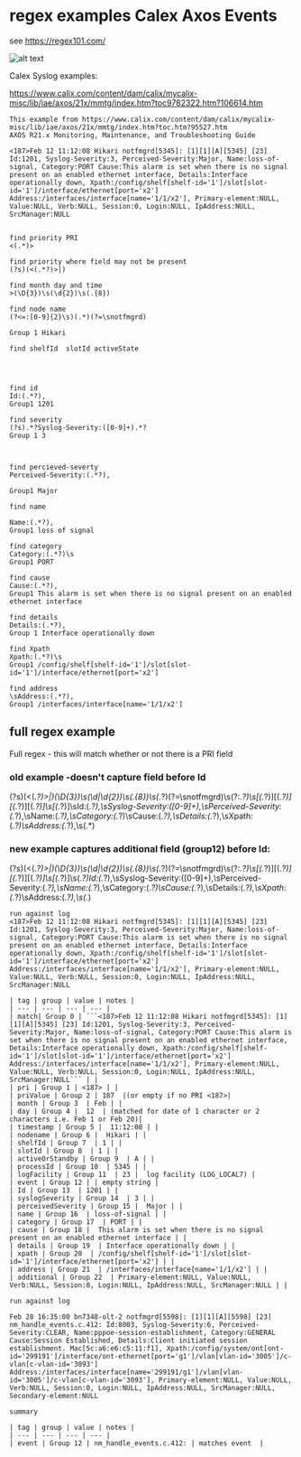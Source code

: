 # regex examples Calex Axos Events

see https://regex101.com/

![alt text](../images/matchingLogRegex1.png "Figure matchingLogRegex1.png")

Calex Syslog examples: 

https://www.calix.com/content/dam/calix/mycalix-misc/lib/iae/axos/21x/mmtg/index.htm?toc9782322.htm?106614.htm

```
This example from https://www.calix.com/content/dam/calix/mycalix-misc/lib/iae/axos/21x/mmtg/index.htm?toc.htm?95527.htm
AXOS R21.x Monitoring, Maintenance, and Troubleshooting Guide

<187>Feb 12 11:12:08 Hikari notfmgrd[5345]: [1][1][A][5345] [23] Id:1201, Syslog-Severity:3, Perceived-Severity:Major, Name:loss-of-signal, Category:PORT Cause:This alarm is set when there is no signal present on an enabled ethernet interface, Details:Interface operationally down, Xpath:/config/shelf[shelf-id='1']/slot[slot-id='1']/interface/ethernet[port='x2'] Address:/interfaces/interface[name='1/1/x2'], Primary-element:NULL, Value:NULL, Verb:NULL, Session:0, Login:NULL, IpAddress:NULL, SrcManager:NULL


find priority PRI
<(.*)>

find priority where field may not be present
(?s)(<(.*?)>|)

find month day and time
>(\D{3})\s(\d{2})\s(.{8})

find node name
(?<=:[0-9]{2}\s)(.*)(?=\snotfmgrd)

Group 1 Hikari 

find shelfId  slotId activeState




find id
Id:(.*?),
Group1 1201

find severity
(?s).*?Syslog-Severity:([0-9]+).*?
Group 1 3



find percieved-severty
Perceived-Severity:(.*?),

Group1 Major

find name

Name:(.*?),
Group1 loss of signal

find category
Category:(.*?)\s
Group1 PORT

find cause
Cause:(.*?),
Group1 This alarm is set when there is no signal present on an enabled ethernet interface

find details
Details:(.*?),
Group 1 Interface operationally down

find Xpath
Xpath:(.*?)\s
Group1 /config/shelf[shelf-id='1']/slot[slot-id='1']/interface/ethernet[port='x2']

find address
\sAddress:(.*?),
Group1 /interfaces/interface[name='1/1/x2']
```

## full regex example

Full regex - this will match whether or not there is a PRI field

### old example -doesn't capture field before Id
(?s)(<(.*?)>|)(\D{3})\s(\d|\d{2})\s(.{8})\s(.*?)(?=\snotfmgrd)\s(?:.*?)\s\[(.*?)\]\[(.*?)\]\[(.*?)\]\[(.*?)\]\s\[(.*?)\]\sId:(.*?),\sSyslog-Severity:([0-9]+),\sPerceived-Severity:(.*?),\sName:(.*?),\sCategory:(.*?)\sCause:(.*?),\sDetails:(.*?),\sXpath:(.*?)\sAddress:(.*?),\s(.*)

### new example captures additional field (group12) before Id:
(?s)(<(.*?)>|)(\D{3})\s(\d|\d{2})\s(.{8})\s(.*?)(?=\snotfmgrd)\s(?:.*?)\s\[(.*?)\]\[(.*?)\]\[(.*?)\]\[(.*?)\]\s\[(.*?)\]\s(.*?)Id:(.*?),\sSyslog-Severity:([0-9]+),\sPerceived-Severity:(.*?),\sName:(.*?),\sCategory:(.*?)\sCause:(.*?),\sDetails:(.*?),\sXpath:(.*?)\sAddress:(.*?),\s(.*)



```
run against log
<187>Feb 12 11:12:08 Hikari notfmgrd[5345]: [1][1][A][5345] [23] Id:1201, Syslog-Severity:3, Perceived-Severity:Major, Name:loss-of-signal, Category:PORT Cause:This alarm is set when there is no signal present on an enabled ethernet interface, Details:Interface operationally down, Xpath:/config/shelf[shelf-id='1']/slot[slot-id='1']/interface/ethernet[port='x2'] Address:/interfaces/interface[name='1/1/x2'], Primary-element:NULL, Value:NULL, Verb:NULL, Session:0, Login:NULL, IpAddress:NULL, SrcManager:NULL

| tag | group | value | notes |
| --- | --- | --- | --- |
| match| Group 0 | ```<187>Feb 12 11:12:08 Hikari notfmgrd[5345]: [1][1][A][5345] [23] Id:1201, Syslog-Severity:3, Perceived-Severity:Major, Name:loss-of-signal, Category:PORT Cause:This alarm is set when there is no signal present on an enabled ethernet interface, Details:Interface operationally down, Xpath:/config/shelf[shelf-id='1']/slot[slot-id='1']/interface/ethernet[port='x2'] Address:/interfaces/interface[name='1/1/x2'], Primary-element:NULL, Value:NULL, Verb:NULL, Session:0, Login:NULL, IpAddress:NULL, SrcManager:NULL``` | |
| pri | Group 1 | <187> | |
| priValue | Group 2 | 187  |(or empty if no PRI <187>|
| month | Group 3  | Feb | |
| day | Group 4 |  12  | (matched for date of 1 character or 2 characters i.e. Feb 1 or Feb 20)|
| timestamp | Group 5 |  11:12:08 | |
| nodename | Group 6 |  Hikari | |
| shelfId | Group 7  | 1 | |
| slotId | Group 8  | 1 | |
| activeOrStandby | Group 9  | A | |
| processId | Group 10  | 5345 | |
| logFacility | Group 11  | 23 |  log facility (LOG_LOCAL7) |
| event | Group 12 | | empty string |
| Id | Group 13  | 1201 | |
| syslogSeverity | Group 14  | 3 | |
| perceivedSeverity | Group 15 |  Major | |
| name | Group 16  | loss-of-signal | |
| category | Group 17  | PORT | |
| cause | Group 18 |  This alarm is set when there is no signal present on an enabled ethernet interface | |
| details | Group 19  | Interface operationally down | |
| xpath | Group 20  | /config/shelf[shelf-id='1']/slot[slot-id='1']/interface/ethernet[port='x2'] | |
| address | Group 21  | /interfaces/interface[name='1/1/x2'] | |
| additional | Group 22  | Primary-element:NULL, Value:NULL, Verb:NULL, Session:0, Login:NULL, IpAddress:NULL, SrcManager:NULL | |

run against log 

Feb 28 16:35:00 bn7348-olt-2 notfmgrd[5598]: [1][1][A][5598] [23] nm_handle_events.c.412: Id:8003, Syslog-Severity:6, Perceived-Severity:CLEAR, Name:pppoe-session-establishment, Category:GENERAL Cause:Session Established, Details:Client initiated session establishment. Mac[5c:a6:e6:c5:11:f1], Xpath:/config/system/ont[ont-id='299191']/interface/ont-ethernet[port='g1']/vlan[vlan-id='3005']/c-vlan[c-vlan-id='3093'] Address:/interfaces/interface[name='299191/g1']/vlan[vlan-id='3005']/c-vlan[c-vlan-id='3093'], Primary-element:NULL, Value:NULL, Verb:NULL, Session:0, Login:NULL, IpAddress:NULL, SrcManager:NULL, Secondary-element:NULL

summary 

| tag | group | value | notes |
| --- | --- | --- | --- |
| event | Group 12 | nm_handle_events.c.412: | matches event  |
